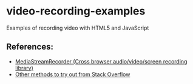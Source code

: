 # video-recording-examples
Examples of recording video with HTML5 and JavaScript

## References:
* [MediaStreamRecorder (Cross browser audio/video/screen recording library)](https://github.com/streamproc/MediaStreamRecorder)
* [Other methods to try out from Stack Overflow](http://stackoverflow.com/a/18509824)